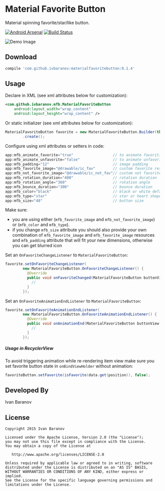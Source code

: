 Material Favorite Button
========================

Material spinning favorite/star/like button.

[![Android Arsenal](https://img.shields.io/badge/Android%20Arsenal-Material%20Favorite%20Button-brightgreen.svg?style=flat)](http://android-arsenal.com/details/1/2612) [![Build Status](https://travis-ci.org/IvBaranov/MaterialFavoriteButton.svg)](https://travis-ci.org/IvBaranov/MaterialFavoriteButton)

![Demo Image][1]

Download
--------

```groovy
compile 'com.github.ivbaranov:materialfavoritebutton:0.1.4'
```


Usage
-----

Declare in XML (see xml attributes below for customization):

```xml
<com.github.ivbaranov.mfb.MaterialFavoriteButton
    android:layout_width="wrap_content"
    android:layout_height="wrap_content" />
```

Or static initializer (see xml attributes below for customization):

```java
MaterialFavoriteButton favorite = new MaterialFavoriteButton.Builder(this)
        .create();
```



Configure using xml attributes or setters in code:

```java
app:mfb_animate_favorite="true"                  // to animate favoriting
app:mfb_animate_unfavorite="false"               // to animate unfavoriting
app:mfb_padding="12"                             // image padding
app:mfb_favorite_image="@drawable/ic_fav"        // custom favorite resource
app:mfb_not_favorite_image="@drawable/ic_not_fav"// custom not favorite resource
app:mfb_rotation_duration="400"                  // rotation duration
app:mfb_rotation_angle="360"                     // rotation angle
app:mfb_bounce_duration="300"                    // bounce duration
app:mfb_color="black"                            // black or white default resources (enum)
app:mfb_type="star"                              // star or heart shapes (enum)
app:mfb_size="48"                                // button size
```
Make sure:
 - you are using either (`mfb_favorite_image` and `mfb_not_favorite_image`) or (`mfb_color` and `mfb_type`).
 - if you change `mfb_size` attribute you should also provide your own combination of `mfb_favorite_image` and `mfb_favorite_image` resources and `mfb_padding` attribute that will fit your new dimensions, otherwise you can get blurred icon


Set an `OnFavoriteChangeListener` to `MaterialFavoriteButton`:

```java
favorite.setOnFavoriteChangeListener(
        new MaterialFavoriteButton.OnFavoriteChangeListener() {
          @Override
          public void onFavoriteChanged(MaterialFavoriteButton buttonView, boolean favorite) {
          	//
          }
        });
```

Set an `OnFavoriteAnimationEndListener` to `MaterialFavoriteButton`:

```java
favorite.setOnFavoriteAnimationEndListener(
        new MaterialFavoriteButton.OnFavoriteAnimationEndListener() {
          @Override
          public void onAnimationEnd(MaterialFavoriteButton buttonView, boolean favorite) {
            //
          }
        });
```

##### Usage in RecyclerView
To avoid triggering animation while re-rendering item view make sure you set favorite button state in `onBindViewHolder` without animation:

```java
favoriteButton.setFavorite(isFavorite(data.get(position)), false);
```


Developed By
------------
Ivan Baranov

License
-------

```
Copyright 2015 Ivan Baranov

Licensed under the Apache License, Version 2.0 (the "License");
you may not use this file except in compliance with the License.
You may obtain a copy of the License at

   http://www.apache.org/licenses/LICENSE-2.0

Unless required by applicable law or agreed to in writing, software
distributed under the License is distributed on an "AS IS" BASIS,
WITHOUT WARRANTIES OR CONDITIONS OF ANY KIND, either express or implied.
See the License for the specific language governing permissions and
limitations under the License.
```

[1]: https://cloud.githubusercontent.com/assets/6000572/10363036/ad97cfae-6dba-11e5-980a-1f5d82afd773.gif
